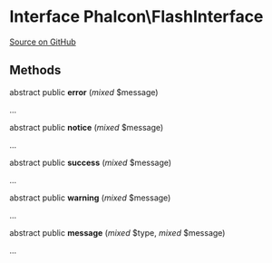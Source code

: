 # Interface **Phalcon\\FlashInterface**

<a href="https://github.com/phalcon/cphalcon/blob/master/phalcon/flashinterface.zep" class="btn btn-default btn-sm">Source on GitHub</a>

## Methods
abstract public  **error** (*mixed* $message)

...

abstract public  **notice** (*mixed* $message)

...

abstract public  **success** (*mixed* $message)

...

abstract public  **warning** (*mixed* $message)

...

abstract public  **message** (*mixed* $type, *mixed* $message)

...

